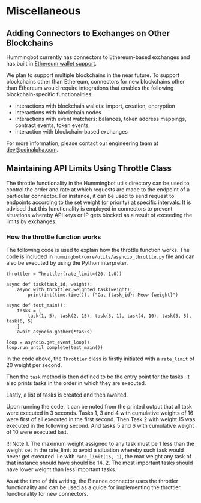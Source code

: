 # Miscellaneous 

## Adding Connectors to Exchanges on Other Blockchains

Hummingbot currently has connectors to Ethereum-based exchanges and has built in [Ethereum wallet support](https://github.com/CoinAlpha/hummingbot/tree/master/hummingbot/wallet/ethereum).

We plan to support multiple blockchains in the near future. To support blockchains other than Ethereum, connectors for new blockchains other than Ethereum would require integrations that enables the following blockchain-specific functionalities:

- interactions with blockchain wallets: import, creation, encryption
- interactions with blockchain nodes
- interactions with event watchers: balances, token address mappings, contract events, token events,
- interaction with blockchain-based exchanges

For more information, please contact our engineering team at dev@coinalpha.com.


## Maintaining API Limits Using Throttle Class

The throttle functionality in the Hummingbot utils directory can be used to control the order and rate at which requests are made to the endpoint of a particular connector. For instance, it can be used to send request to endpoints according to the set weight (or priority) at specific intervals. It is advised that this functionality is employed in connectors to prevent situations whereby API keys or IP gets blocked as a result of exceeding the limits by exchanges.

### How the throttle function works

The following code is used to explain how the throttle function works. The code is included in [`hummingbot/core/utils/asyncio_throttle.py`](https://github.com/CoinAlpha/hummingbot/blob/master/hummingbot/core/utils/asyncio_throttle.py) file and can also be executed by using the Python interpreter.

```
throttler = Throttler(rate_limit=(20, 1.0))

async def task(task_id, weight):
	async with throttler.weighted_task(weight):
		print(int(time.time()), f"Cat {task_id}: Meow {weight}")

async def test_main():
	tasks = [
		task(1, 5), task(2, 15), task(3, 1), task(4, 10), task(5, 5), task(6, 5)
	]
	await asyncio.gather(*tasks)

loop = asyncio.get_event_loop()
loop.run_until_complete(test_main())
```

In the code above, the `Throttler` class is firstly initiated with a `rate_limit` of 20 weight per second.

Then the `task` method is then defined to be the entry point for the tasks. It also prints tasks in the order in which they are executed.

Lastly, a list of tasks is created and then awaited.

Upon running the code, it can be noted from the printed output that all task were executed in 3 seconds. Tasks 1, 3 and 4 with cumulative weights of 16 were first of all executed in the first second. Then Task 2 with weight 15 was executed in the following second. And tasks 5 and 6 with cumulative weight of 10 were executed last.

!!! Note
    1. The maximum weight assigned to any task must be 1 less than the weight set in the rate_limit to avoid a situation whereby such task would never get executed. i.e with `rate_limit(15, 1)`, the max weight any task of that instance should have should be 14.
    2. The most important tasks should have lower weight than less important tasks.

As at the time of this writing, the Binance connector uses the throttler functionality and can be used as a guide for implementing the throttler functionality for new connectors.